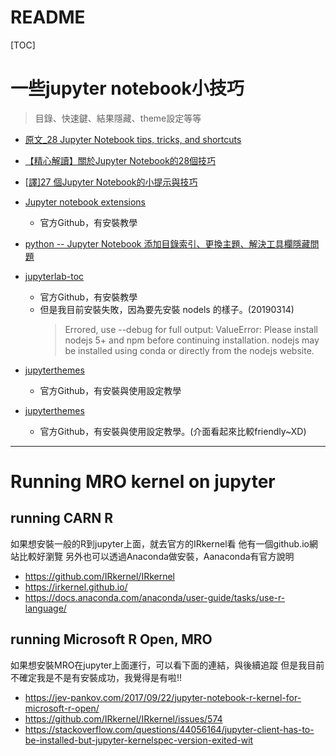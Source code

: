 README
===

[TOC]

# 一些jupyter notebook小技巧
> 目錄、快速鍵、結果隱藏、theme設定等等

- [原文_28 Jupyter Notebook tips, tricks, and shortcuts](https://www.dataquest.io/blog/jupyter-notebook-tips-tricks-shortcuts/)
- [【精心解讀】關於Jupyter Notebook的28個技巧](https://zhuanlan.zhihu.com/p/32600329)
- [[譯]27 個Jupyter Notebook的小提示與技巧](http://liuchengxu.org/pelican-blog/jupyter-notebook-tips.html)

- [Jupyter notebook extensions](https://github.com/ipython-contrib/jupyter_contrib_nbextensions)
    - 官方Github，有安裝教學
- [python -- Jupyter Notebook 添加目錄索引、更換主題、解決工具欄隱藏問題](https://blog.csdn.net/August1226/article/details/80762632)
- [jupyterlab-toc](https://github.com/jupyterlab/jupyterlab-toc)
    - 官方Github，有安裝教學
    - 但是我目前安裝失敗，因為要先安裝 nodels 的樣子。(20190314)
        > Errored, use --debug for full output:
ValueError: Please install nodejs 5+ and npm before continuing installation. nodejs may be installed using conda or directly from the nodejs website.

- [jupyterthemes](https://github.com/dunovank/jupyter-themes)
    - 官方Github，有安裝與使用設定教學
- [jupyterthemes](https://jupyter-contrib-nbextensions.readthedocs.io/en/latest/nbextensions/toc2/README.html)
    - 官方Github，有安裝與使用設定教學。(介面看起來比較friendly~XD)



---
# Running MRO kernel on jupyter

## running CARN R
如果想安裝一般的R到jupyter上面，就去官方的IRkernel看
他有一個github.io網站比較好瀏覽
另外也可以透過Anaconda做安裝，Aanaconda有官方說明
- https://github.com/IRkernel/IRkernel
- https://irkernel.github.io/
- https://docs.anaconda.com/anaconda/user-guide/tasks/use-r-language/

## running Microsoft R Open, MRO
如果想安裝MRO在jupyter上面運行，可以看下面的連結，與後續追蹤
但是我目前不確定我是不是有安裝成功，我覺得是有啦!!
- https://jev-pankov.com/2017/09/22/jupyter-notebook-r-kernel-for-microsoft-r-open/
- https://github.com/IRkernel/IRkernel/issues/574
- https://stackoverflow.com/questions/44056164/jupyter-client-has-to-be-installed-but-jupyter-kernelspec-version-exited-wit



